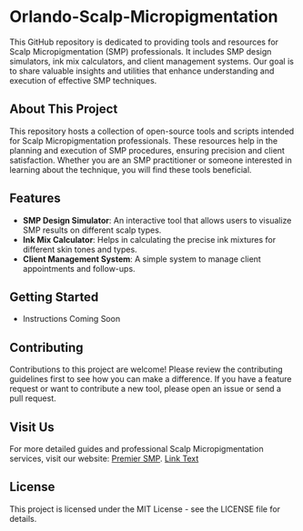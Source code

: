 # Orlando-Scalp-Micropigmentation
This GitHub repository is dedicated to providing tools and resources for Scalp Micropigmentation (SMP) professionals. It includes SMP design simulators, ink mix calculators, and client management systems.
Our goal is to share valuable insights and utilities that enhance understanding and execution of effective SMP techniques.

## About This Project

This repository hosts a collection of open-source tools and scripts intended for Scalp Micropigmentation professionals. These resources help in the planning and execution of SMP procedures, ensuring precision and client satisfaction. Whether you are an SMP practitioner or someone interested in learning about the technique, you will find these tools beneficial.

## Features

- **SMP Design Simulator**: An interactive tool that allows users to visualize SMP results on different scalp types.
- **Ink Mix Calculator**: Helps in calculating the precise ink mixtures for different skin tones and types.
- **Client Management System**: A simple system to manage client appointments and follow-ups.

## Getting Started
- Instructions Coming Soon

## Contributing

Contributions to this project are welcome! Please review the contributing guidelines first to see how you can make a difference. If you have a feature request or want to contribute a new tool, please open an issue or send a pull request.

## Visit Us

For more detailed guides and professional Scalp Micropigmentation services, visit our website: [Premier SMP](https://www.orlandoscalpmicropigmentation.com).
<a href="https://example.com" rel="follow">Link Text</a>

## License

This project is licensed under the MIT License - see the LICENSE file for details.
